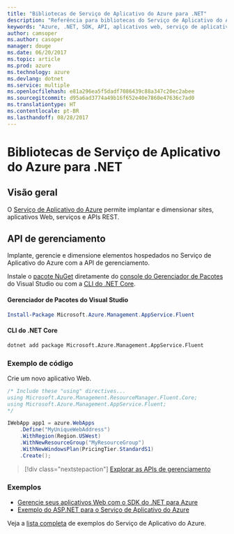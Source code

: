 ```yaml
---
title: "Bibliotecas de Serviço de Aplicativo do Azure para .NET"
description: "Referência para bibliotecas do Serviço de Aplicativo do Azure para .NET"
keywords: "Azure, .NET, SDK, API, aplicativos web, serviço de aplicativo, mobile, asp.net"
author: camsoper
ms.author: casoper
manager: douge
ms.date: 06/20/2017
ms.topic: article
ms.prod: azure
ms.technology: azure
ms.devlang: dotnet
ms.service: multiple
ms.openlocfilehash: e81a296ea5f5dadf7086439c88a347c20ec2abee
ms.sourcegitcommit: d95a6ad3774a49b16f652e40e7860e47636c7ad0
ms.translationtype: HT
ms.contentlocale: pt-BR
ms.lasthandoff: 08/28/2017
---
```

# <a name="azure-app-service-libraries-for-net"></a>Bibliotecas de Serviço de Aplicativo do Azure para .NET

## <a name="overview"></a>Visão geral

O [Serviço de Aplicativo do Azure](/azure/app-service/app-service-value-prop-what-is) permite implantar e dimensionar sites, aplicativos Web, serviços e APIs REST.

## <a name="management-api"></a>API de gerenciamento

Implante, gerencie e dimensione elementos hospedados no Serviço de Aplicativo do Azure com a API de gerenciamento.

Instale o [pacote NuGet](https://www.nuget.org/packages/Microsoft.Azure.Management.AppService.Fluent) diretamente do [console do Gerenciador de Pacotes][PackageManager] do Visual Studio ou com a [CLI do .NET Core][DotNetCLI].


#### <a name="visual-studio-package-manager"></a>Gerenciador de Pacotes do Visual Studio

```powershell
Install-Package Microsoft.Azure.Management.AppService.Fluent
```

#### <a name="net-core-cli"></a>CLI do .NET Core

```bash
dotnet add package Microsoft.Azure.Management.AppService.Fluent
```

### <a name="code-example"></a>Exemplo de código

Crie um novo aplicativo Web.

```csharp
/* Include these "using" directives...
using Microsoft.Azure.Management.ResourceManager.Fluent.Core;
using Microsoft.Azure.Management.AppService.Fluent;
*/

IWebApp app1 = azure.WebApps
    .Define("MyUniqueWebAddress")
    .WithRegion(Region.USWest)
    .WithNewResourceGroup("MyResourceGroup")
    .WithNewWindowsPlan(PricingTier.StandardS1)
    .Create();
```

> [!div class="nextstepaction"]
> [Explorar as APIs de gerenciamento](/dotnet/api/overview/azure/appservice/management)

### <a name="samples"></a>Exemplos

* [Gerencie seus aplicativos Web com o SDK do .NET para Azure](https://azure.microsoft.com/en-us/resources/samples/app-service-web-dotnet-manage/)
* [Exemplo do ASP.NET para o Serviço de Aplicativo do Azure](https://azure.microsoft.com/en-us/resources/samples/app-service-web-dotnet-get-started/)

Veja a [lista completa](https://azure.microsoft.com/en-us/resources/samples/?platform=dotnet&term=app%20service) de exemplos do Serviço de Aplicativo do Azure.

[PackageManager]: https://docs.microsoft.com/nuget/tools/package-manager-console
[DotNetCLI]: https://docs.microsoft.com/en-us/dotnet/core/tools/dotnet-add-package